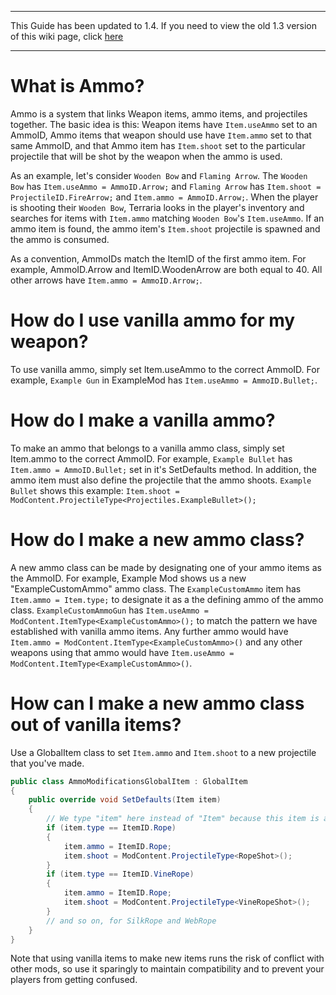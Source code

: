***
This Guide has been updated to 1.4. If you need to view the old 1.3 version of this wiki page, click [here](https://github.com/tModLoader/tModLoader/wiki/Basic-Ammo/3ac8255f8a511bc25d15090d52fcd045febccb4f)
***

# What is Ammo?
Ammo is a system that links Weapon items, ammo items, and projectiles together. The basic idea is this: Weapon items have `Item.useAmmo` set to an AmmoID, Ammo items that weapon should use have `Item.ammo` set to that same AmmoID, and that Ammo item has `Item.shoot` set to the particular projectile that will be shot by the weapon when the ammo is used.

As an example, let's consider `Wooden Bow` and `Flaming Arrow`. The `Wooden Bow` has `Item.useAmmo = AmmoID.Arrow;` and `Flaming Arrow` has `Item.shoot = ProjectileID.FireArrow;` and `Item.ammo = AmmoID.Arrow;`. When the player is shooting their `Wooden Bow`, Terraria looks in the player's inventory and searches for items with `Item.ammo` matching `Wooden Bow`'s `Item.useAmmo`. If an ammo item is found, the ammo item's `Item.shoot` projectile is spawned and the ammo is consumed.

As a convention, AmmoIDs match the ItemID of the first ammo item. For example, AmmoID.Arrow and ItemID.WoodenArrow are both equal to 40. All other arrows have `Item.ammo = AmmoID.Arrow;`.

# How do I use vanilla ammo for my weapon?
To use vanilla ammo, simply set Item.useAmmo to the correct AmmoID. For example, `Example Gun` in ExampleMod has `Item.useAmmo = AmmoID.Bullet;`.

# How do I make a vanilla ammo?
To make an ammo that belongs to a vanilla ammo class, simply set Item.ammo to the correct AmmoID. For example, `Example Bullet` has `Item.ammo = AmmoID.Bullet;` set in it's SetDefaults method. In addition, the ammo item must also define the projectile that the ammo shoots. `Example Bullet` shows this example: `Item.shoot = ModContent.ProjectileType<Projectiles.ExampleBullet>();`

# How do I make a new ammo class?
A new ammo class can be made by designating one of your ammo items as the AmmoID. For example, Example Mod shows us a new "ExampleCustomAmmo" ammo class. The `ExampleCustomAmmo` item has `Item.ammo = Item.type;` to designate it as a the defining ammo of the ammo class. `ExampleCustomAmmoGun` has `Item.useAmmo = ModContent.ItemType<ExampleCustomAmmo>();` to match the pattern we have established with vanilla ammo items.
Any further ammo would have `Item.ammo = ModContent.ItemType<ExampleCustomAmmo>()` and any other weapons using that ammo would have `Item.useAmmo = ModContent.ItemType<ExampleCustomAmmo>()`.

# How can I make a new ammo class out of vanilla items?
Use a GlobalItem class to set `Item.ammo` and `Item.shoot` to a new projectile that you've made.

```cs
public class AmmoModificationsGlobalItem : GlobalItem
{
	public override void SetDefaults(Item item)
	{
		// We type "item" here instead of "Item" because this item is a parameter named "item".
		if (item.type == ItemID.Rope)
		{
			item.ammo = ItemID.Rope;
			item.shoot = ModContent.ProjectileType<RopeShot>();
		}
		if (item.type == ItemID.VineRope)
		{
			item.ammo = ItemID.Rope;
			item.shoot = ModContent.ProjectileType<VineRopeShot>();
		}
		// and so on, for SilkRope and WebRope
	}
}
```

Note that using vanilla items to make new items runs the risk of conflict with other mods, so use it sparingly to maintain compatibility and to prevent your players from getting confused.
